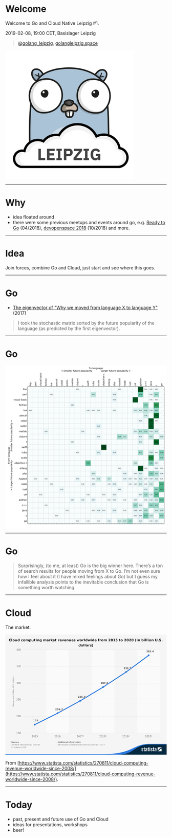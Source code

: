 # Welcome

Welcome to Go and Cloud Native Leipzig #1.

2019-02-08, 19:00 CET, Basislager Leipzig

> [@golang_leipzig](https://twitter.com/golang_leipzig), [golangleipzig.space](https://golangleipzig.space)

![Depiction of a Cloud Gopher](static/logo.png)

----

# Why

* idea floated around
* there were some previous meetups and events around go,
e.g. [Ready to
Go](https://www.meetup.com/de-DE/Softwerkskammer-Leipzig/events/245523279/)
(04/2018), [devopenspace 2018](https://devopenspace.de/) (10/2018) and more.

----

# Idea

Join forces, combine Go and Cloud, just start and see where this goes.

----

# Go

* [The eigenvector of "Why we moved from language X to language Y"](https://erikbern.com/2017/03/15/the-eigenvector-of-why-we-moved-from-language-x-to-language-y.html) (2017)

> I took the stochastic matrix sorted by the future popularity of the language (as predicted by the first eigenvector).

----

# Go

![From language to language matrix](static/prog_lang_matrix_eig.png)

----

# Go

> Surprisingly, (to me, at least) Go is the big winner here. There’s a ton of
> search results for people moving from X to Go. I’m not even sure how I feel
> about it (I have mixed feelings about Go) but I guess my infallible analysis
> points to the inevitable conclusion that Go is something worth watching.

----

# Cloud

The market.

![](static/statistic_id270811_cloud-computing-market-revenues-worldwide-2015-2020.png)

From [https://www.statista.com/statistics/270811/cloud-computing-revenue-worldwide-since-2008/](https://www.statista.com/statistics/270811/cloud-computing-revenue-worldwide-since-2008/).

----

# Today

* past, present and future use of Go and Cloud
* ideas for presentations, workshops
* beer!


